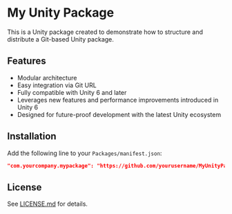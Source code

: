 # My Unity Package

This is a Unity package created to demonstrate how to structure and distribute a Git-based Unity package.

## Features

- Modular architecture
- Easy integration via Git URL
- Fully compatible with Unity 6 and later
- Leverages new features and performance improvements introduced in Unity 6
- Designed for future-proof development with the latest Unity ecosystem

## Installation

Add the following line to your `Packages/manifest.json`:

```json
"com.yourcompany.mypackage": "https://github.com/yourusername/MyUnityPackage.git"
```

## License

See [LICENSE.md](LICENSE.md) for details.
